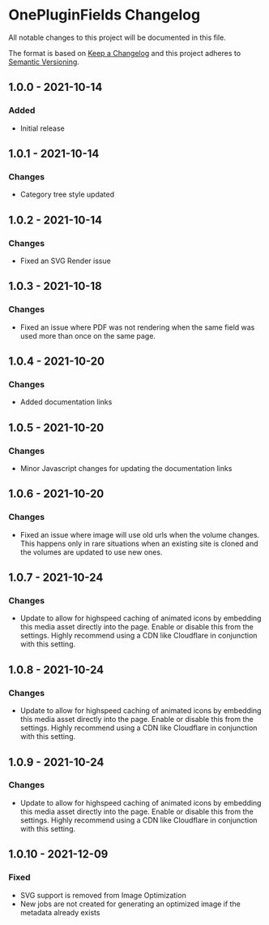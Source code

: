 # OnePluginFields Changelog

All notable changes to this project will be documented in this file.

The format is based on [Keep a Changelog](http://keepachangelog.com/) and this project adheres to [Semantic Versioning](http://semver.org/).

## 1.0.0 - 2021-10-14
### Added
- Initial release

## 1.0.1 - 2021-10-14
### Changes
- Category tree style updated

## 1.0.2 - 2021-10-14
### Changes
- Fixed an SVG Render issue

## 1.0.3 - 2021-10-18
### Changes
- Fixed an issue where PDF was not rendering when the same field was used more than once on the same page.

## 1.0.4 - 2021-10-20
### Changes
- Added documentation links

## 1.0.5 - 2021-10-20
### Changes
- Minor Javascript changes for updating the documentation links 

## 1.0.6 - 2021-10-20
### Changes
- Fixed an issue where image will use old urls when the volume changes. This happens only in rare situations when an existing site is cloned and the volumes are updated to use new ones.

## 1.0.7 - 2021-10-24
### Changes
- Update to allow for highspeed caching of animated icons by embedding this media asset directly into the page. Enable or disable this from the settings. 
Highly recommend using a CDN like Cloudflare in conjunction with this setting. 

## 1.0.8 - 2021-10-24
### Changes
- Update to allow for highspeed caching of animated icons by embedding this media asset directly into the page. Enable or disable this from the settings. 
Highly recommend using a CDN like Cloudflare in conjunction with this setting. 

## 1.0.9 - 2021-10-24
### Changes
- Update to allow for highspeed caching of animated icons by embedding this media asset directly into the page. Enable or disable this from the settings. 
Highly recommend using a CDN like Cloudflare in conjunction with this setting. 

## 1.0.10 - 2021-12-09
### Fixed
- SVG support is removed from Image Optimization
- New jobs are not created for generating an optimized image if the metadata already exists